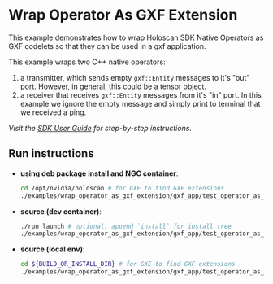 # Wrap Operator As GXF Extension

This example demonstrates how to wrap Holoscan SDK Native Operators as GXF codelets so that they can be used in a gxf application.

This example wraps two C++ native operators:
  1. a transmitter, which sends empty `gxf::Entity` messages to it's "out" port.
     However, in general, this could be a tensor object.
  2. a receiver that receives `gxf::Entity` messages from it's "in" port.
     In this example we ignore the empty message and simply print to terminal that we received a ping.

*Visit the [SDK User Guide](https://docs.nvidia.com/holoscan/sdk-user-guide/gxf/gxf_wrap_holoscan_op.html) for step-by-step instructions.*

## Run instructions

* **using deb package install and NGC container**:
  ```bash
  cd /opt/nvidia/holoscan # for GXE to find GXF extensions
  ./examples/wrap_operator_as_gxf_extension/gxf_app/test_operator_as_gxf_ext
  ```
* **source (dev container)**:
  ```bash
  ./run launch # optional: append `install` for install tree
  ./examples/wrap_operator_as_gxf_extension/gxf_app/test_operator_as_gxf_ext
  ```
* **source (local env)**:
  ```bash
  cd ${BUILD_OR_INSTALL_DIR} # for GXE to find GXF extensions
  ./examples/wrap_operator_as_gxf_extension/gxf_app/test_operator_as_gxf_ext
  ```

